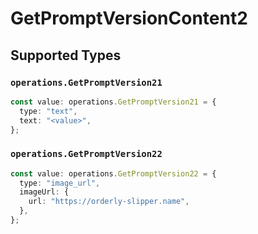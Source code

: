 # GetPromptVersionContent2


## Supported Types

### `operations.GetPromptVersion21`

```typescript
const value: operations.GetPromptVersion21 = {
  type: "text",
  text: "<value>",
};
```

### `operations.GetPromptVersion22`

```typescript
const value: operations.GetPromptVersion22 = {
  type: "image_url",
  imageUrl: {
    url: "https://orderly-slipper.name",
  },
};
```


